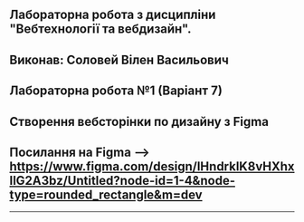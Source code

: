 ## Лабораторна робота з дисципліни "Вебтехнології та вебдизайн".

## Виконав: Соловей Вілен Васильович

## Лабораторна робота №1 (Варіант 7)

## Створення вебсторінки по дизайну з Figma

## Посилання на Figma --> https://www.figma.com/design/lHndrklK8vHXhxIlG2A3bz/Untitled?node-id=1-4&node-type=rounded_rectangle&m=dev

---

#